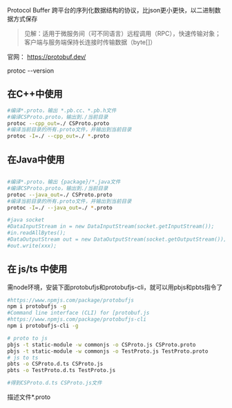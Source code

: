Protocol Buffer 跨平台的序列化数据结构的协议，比json更小更快，以二进制数据方式保存

>见解：适用于微服务间（可不同语言）远程调用（RPC），快速传输对象；客户端与服务端保持长连接时传输数据（byte[]）

官网： https://protobuf.dev/

protoc --version

## 在C++中使用
```sh
#编译*.proto，输出 *.pb.cc、*.pb.h文件
#编译CSProto.proto，输出到./当前目录
protoc --cpp_out=./ CSProto.proto
#编译当前目录的所有.proto文件，并输出到当前目录
protoc -I=./ --cpp_out=./ *.proto
```

## 在Java中使用
```sh

#编译*.proto，输出 {package}/*.java文件
#编译CSProto.proto，输出到./当前目录
protoc --java_out=./ CSProto.proto
#编译当前目录的所有.proto文件，并输出到当前目录
protoc -I=./ --java_out=./ *.proto

#java socket
#DataInputStream in = new DataInputStream(socket.getInputStream());  
#in.readAllBytes();  
#DataOutputStream out = new DataOutputStream(socket.getOutputStream());  
#out.write(xxx);
```

## 在 js/ts 中使用
需node环境，安装下面protobufjs和protobufjs-cli，就可以用pbjs和pbts指令了

```sh
#https://www.npmjs.com/package/protobufjs
npm i protobufjs -g
#Command line interface (CLI) for [protobuf.js
#https://www.npmjs.com/package/protobufjs-cli
npm i protobufjs-cli -g

# proto to js
pbjs -t static-module -w commonjs -o CSProto.js CSProto.proto
pbjs -t static-module -w commonjs -o TestProto.js TestProto.proto
# js to ts
pbts -o CSProto.d.ts CSProto.js
pbts -o TestProto.d.ts TestProto.js

#得到CSProto.d.ts CSProto.js文件
```

描述文件*.proto
